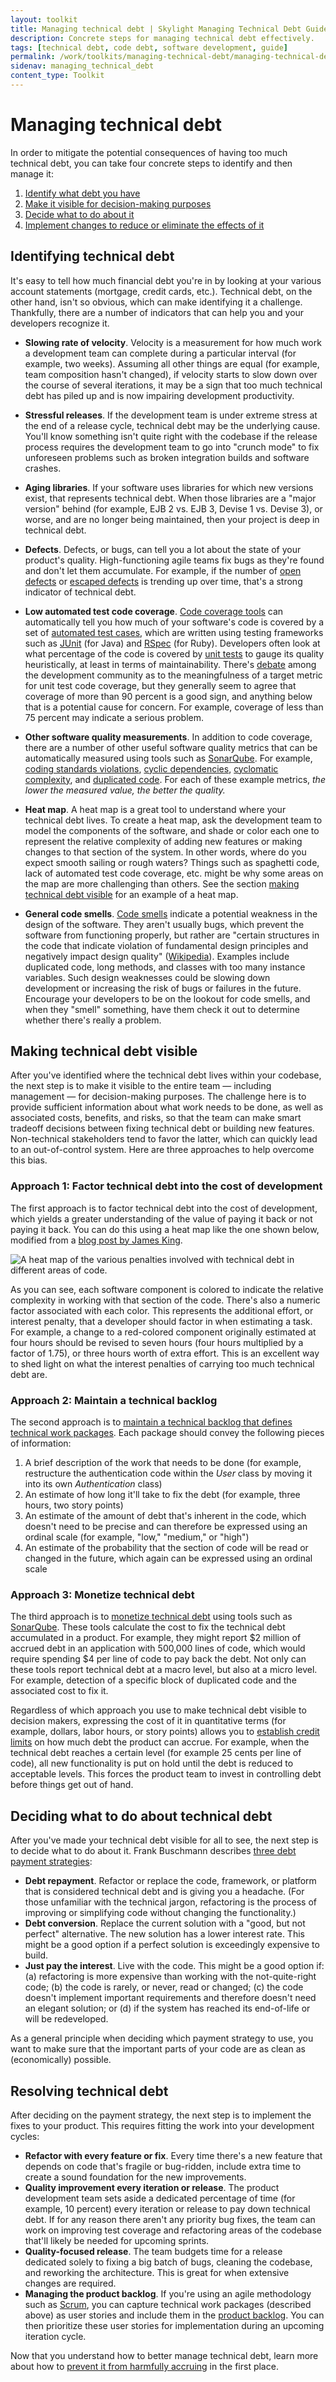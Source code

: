 ```yaml
---
layout: toolkit
title: Managing technical debt | Skylight Managing Technical Debt Guide
description: Concrete steps for managing technical debt effectively.
tags: [technical debt, code debt, software development, guide]
permalink: /work/toolkits/managing-technical-debt/managing-technical-debt/
sidenav: managing_technical_debt
content_type: Toolkit
---
```


# Managing technical debt

In order to mitigate the potential consequences of having too much technical debt, you can take four concrete steps to identify and then manage it:

1. [Identify what debt you have](../managing-technical-debt/#identifying-technical-debt)
2. [Make it visible for decision-making purposes](../managing-technical-debt/#making-technical-debt-visible)
3. [Decide what to do about it](../managing-technical-debt/#deciding-what-to-do-about-technical-debt)
4. [Implement changes to reduce or eliminate the effects of it](../managing-technical-debt/#resolving-technical-debt)

## Identifying technical debt

It's easy to tell how much financial debt you're in by looking at your various account statements (mortgage, credit cards, etc.). Technical debt, on the other hand, isn't so obvious, which can make identifying it a challenge. Thankfully, there are a number of indicators that can help you and your developers recognize it.

* **Slowing rate of velocity**. Velocity is a measurement for how much work a development team can complete during a particular interval (for example, two weeks). Assuming all other things are equal (for example, team composition hasn't changed), if velocity starts to slow down over the course of several iterations, it may be a sign that too much technical debt has piled up and is now impairing development productivity.

* **Stressful releases**. If the development team is under extreme stress at the end of a release cycle, technical debt may be the underlying cause. You'll know something isn't quite right with the codebase if the release process requires the development team to go into "crunch mode" <!-- "[crunch mode](http://chadfowler.com/blog/2014/01/22/the-crunch-mode-antipattern/)" --> to fix unforeseen problems such as broken integration builds and software crashes.

* **Aging libraries**. If your software uses libraries for which new versions exist, that represents technical debt. When those libraries are a "major version" behind (for example, EJB 2 vs. EJB 3, Devise 1 vs. Devise 3), or worse, and are no longer being maintained, then your project is deep in technical debt.

* **Defects**. Defects, or bugs, can tell you a lot about the state of your product's quality. High-functioning agile teams fix bugs as they're found and don't let them accumulate. For example, if the number of [open defects](https://help.rallydev.com/sites/default/files/multimedia/Defect%20Trend%20Chart.png) or [escaped defects](http://www.agilebok.org/index.php?title=Escaped_Defects) is trending up over time, that's a strong indicator of technical debt.

* **Low automated test code coverage**. [Code coverage tools](http://stackoverflow.com/questions/195008/what-is-code-coverage-and-how-do-you-measure-it) can automatically tell you how much of your software's code is covered by a set of [automated test cases](https://en.wikipedia.org/wiki/Test_automation), which are written using testing frameworks such as [JUnit](http://junit.org/) (for Java) and [RSpec](http://rspec.info/) (for Ruby). Developers often look at what percentage of the code is covered by [unit tests](http://martinfowler.com/bliki/UnitTest.html) to gauge its quality heuristically, at least in terms of maintainability. There's [debate](http://stackoverflow.com/questions/90002/what-is-a-reasonable-code-coverage-for-unit-tests-and-why) among the development community as to the meaningfulness of a target metric for unit test code coverage, but they generally seem to agree that coverage of more than 90 percent is a good sign, and anything below that is a potential cause for concern. For example, coverage of less than 75 percent may indicate a serious problem.

* **Other software quality measurements**. In addition to code coverage, there are a number of other useful software quality metrics that can be automatically measured using tools such as [SonarQube](http://www.sonarqube.org/). For example, [coding standards violations](https://en.wikipedia.org/wiki/Coding_conventions), [cyclic dependencies](https://en.wikipedia.org/wiki/Circular_dependency), [cyclomatic complexity](https://en.wikipedia.org/wiki/Cyclomatic_complexity), and [duplicated code](https://en.wikipedia.org/wiki/Duplicate_code). For each of these example metrics, *the lower the measured value, the better the quality.*

* **Heat map**. A heat map is a great tool to understand where your technical debt lives. To create a heat map, ask the development team to model the components of the software, and shade or color each one to represent the relative complexity of adding new features or making changes to that section of the system. In other words, where do you expect smooth sailing or rough waters? Things such as spaghetti code, lack of automated test code coverage, etc. might be why some areas on the map are more challenging than others. See the section [making technical debt visible](../managing-technical-debt/#making-technical-debt-visible) for an example of a heat map.

* **General code smells**. [Code smells](https://en.wikipedia.org/?title=Code_smell) indicate a potential weakness in the design of the software. They aren't usually bugs, which prevent the software from functioning properly, but rather are "certain structures in the code that indicate violation of fundamental design principles and negatively impact design quality" ([Wikipedia](https://en.wikipedia.org/wiki/Code_smell)). Examples include duplicated code, long methods, and classes with too many instance variables. Such design weaknesses could be slowing down development or increasing the risk of bugs or failures in the future. Encourage your developers to be on the lookout for code smells, and when they "smell" something, have them check it out to determine whether there's really a problem.

## Making technical debt visible

After you've identified where the technical debt lives within your codebase, the next step is to make it visible to the entire team — including management — for decision-making purposes. The challenge here is to provide sufficient information about what work needs to be done, as well as associated costs, benefits, and risks, so that the team can make smart tradeoff decisions between fixing technical debt or building new features. Non-technical stakeholders tend to favor the latter, which can quickly lead to an out-of-control system. Here are three approaches to help overcome this bias.

### Approach 1: Factor technical debt into the cost of development

The first approach is to factor technical debt into the cost of development, which yields a greater understanding of the value of paying it back or not paying it back. You can do this using a heat map like the one shown below, modified from a [blog post by James King](http://kingsinsight.com/2010/07/31/estimating-the-impact-of-technical-debt-on-stories-heat-maps/).

![A heat map of the various penalties involved with technical debt in different areas of code.](/img/toolkits/technical_debt/tech-debt-heatmap.svg)

As you can see, each software component is colored to indicate the relative complexity in working with that section of the code. There's also a numeric factor associated with each color. This represents the additional effort, or interest penalty, that a developer should factor in when estimating a task. For example, a change to a red-colored component originally estimated at four hours should be revised to seven hours (four hours multiplied by a factor of 1.75), or three hours worth of extra effort. This is an excellent way to shed light on what the interest penalties of carrying too much technical debt are.

### Approach 2: Maintain a technical backlog

The second approach is to [maintain a technical backlog that defines technical work packages](http://www.infoq.com/articles/managing-technical-debt). Each package should convey the following pieces of information:

1. A brief description of the work that needs to be done (for example, restructure the authentication code within the *User* class by moving it into its own *Authentication* class)
2. An estimate of how long it'll take to fix the debt (for example, three hours, two story points)
3. An estimate of the amount of debt that's inherent in the code, which doesn't need to be precise and can therefore be expressed using an ordinal scale (for example, "low," "medium," or "high")
4. An estimate of the probability that the section of code will be read or changed in the future, which again can be expressed using an ordinal scale

### Approach 3: Monetize technical debt

The third approach is to [monetize technical debt](http://www.infoq.com/news/2010/03/monetizing-technical-debt) using tools such as [SonarQube](http://www.sonarqube.org/). These tools calculate the cost to fix the technical debt accumulated in a product. For example, they might report $2 million of accrued debt in an application with 500,000 lines of code, which would require spending $4 per line of code to pay back the debt. Not only can these tools report technical debt at a macro level, but also at a micro level. For example, detection of a specific block of duplicated code and the associated cost to fix it.

Regardless of which approach you use to make technical debt visible to decision makers, expressing the cost of it in quantitative terms (for example, dollars, labor hours, or story points) allows you to [establish credit limits](http://theagileexecutive.com/2009/09/29/technical-debt-on-your-balance-sheet/) on how much debt the product can accrue. For example, when the technical debt reaches a certain level (for example 25 cents per line of code), all new functionality is put on hold until the debt is reduced to acceptable levels. This forces the product team to invest in controlling debt before things get out of hand.

## Deciding what to do about technical debt

After you've made your technical debt visible for all to see, the next step is to decide what to do about it. Frank Buschmann describes [three debt payment strategies](http://www.computer.org/csdl/mags/so/2011/06/mso2011060029-abs.html):

* **Debt repayment**. Refactor or replace the code, framework, or platform that is considered technical debt and is giving you a headache. (For those unfamiliar with the technical jargon, refactoring is the process of improving or simplifying code without changing the functionality.)
* **Debt conversion**. Replace the current solution with a "good, but not perfect" alternative. The new solution has a lower interest rate. This might be a good option if a perfect solution is exceedingly expensive to build.
* **Just pay the interest**. Live with the code. This might be a good option if: (a) refactoring is more expensive than working with the not-quite-right code; (b) the code is rarely, or never, read or changed; (c) the code doesn't implement important requirements and therefore doesn't need an elegant solution; or (d) if the system has reached its end-of-life or will be redeveloped.

As a general principle when deciding which payment strategy to use, you want to make sure that the important parts of your code are as clean as (economically) possible.

## Resolving technical debt

After deciding on the payment strategy, the next step is to implement the fixes to your product. This requires fitting the work into your development cycles:

* **Refactor with every feature or fix**. Every time there's a new feature that depends on code that's fragile or bug-ridden, include extra time to create a sound foundation for the new improvements.
* **Quality improvement every iteration or release**. The product development team sets aside a dedicated percentage of time (for example, 10 percent) every iteration or release to pay down technical debt. If for any reason there aren't any priority bug fixes, the team can work on improving test coverage and refactoring areas of the codebase that'll likely be needed for upcoming sprints.
* **Quality-focused release**. The team budgets time for a release dedicated solely to fixing a big batch of bugs, cleaning the codebase, and reworking the architecture. This is great for when extensive changes are required.
* **Managing the product backlog**. If you're using an agile methodology such as [Scrum](https://en.wikipedia.org/wiki/Scrum_(software_development)), you can capture technical work packages (described above) as user stories and include them in the [product backlog](https://www.mountaingoatsoftware.com/agile/scrum/product-backlog). You can then prioritize these user stories for implementation during an upcoming iteration cycle.

Now that you understand how to better manage technical debt, learn more about how to [prevent it from harmfully accruing](/work/toolkits/managing-technical-debt/preventing-technical-debt/) in the first place.
